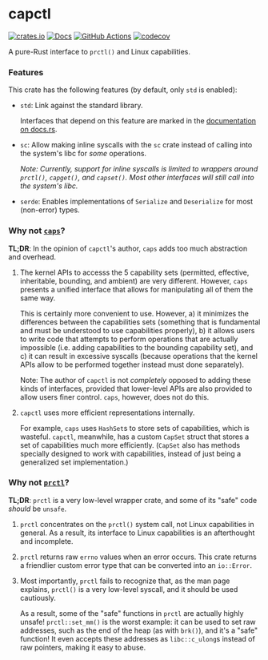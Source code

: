 # capctl

[![crates.io](https://img.shields.io/crates/v/capctl.svg)](https://crates.io/crates/capctl)
[![Docs](https://docs.rs/capctl/badge.svg)](https://docs.rs/capctl)
[![GitHub Actions](https://github.com/cptpcrd/capctl/workflows/CI/badge.svg?branch=master&event=push)](https://github.com/cptpcrd/capctl/actions?query=workflow%3ACI+branch%3Amaster+event%3Apush)
[![codecov](https://codecov.io/gh/cptpcrd/capctl/branch/master/graph/badge.svg)](https://codecov.io/gh/cptpcrd/capctl)

A pure-Rust interface to `prctl()` and Linux capabilities.

### Features

This crate has the following features (by default, only `std` is enabled):

- `std`: Link against the standard library.

    Interfaces that depend on this feature are marked in the [documentation on docs.rs](https://docs.rs/capctl).

- `sc`: Allow making inline syscalls with the `sc` crate instead of calling into the system's libc for *some* operations.

    *Note: Currently, support for inline syscalls is limited to wrappers around `prctl()`, `capget()`, and `capset()`. Most other interfaces will still call into the system's libc.*

- `serde`: Enables implementations of `Serialize` and `Deserialize` for most (non-error) types.

### Why not [`caps`](https://crates.io/crates/caps)?

**TL;DR**: In the opinion of `capctl`'s author, `caps` adds too much abstraction and overhead.

1. The kernel APIs to accesss the 5 capability sets (permitted, effective, inheritable, bounding, and ambient) are very different. However, `caps` presents a unified interface that allows for manipulating all of them the same way.

   This is certainly more convenient to use. However, a) it minimizes the differences between the capabilities sets (something that is fundamental and must be understood to use capabilities properly), b) it allows users to write code that attempts to perform operations that are actually impossible (i.e. adding capabilities to the bounding capability set), and c) it can result in excessive syscalls (because operations that the kernel APIs allow to be performed together instead must done separately).

   Note: The author of `capctl` is not *completely* opposed to adding these kinds of interfaces, provided that lower-level APIs are also provided to allow users finer control. `caps`, however, does not do this.

2. `capctl` uses more efficient representations internally.

   For example, `caps` uses `HashSet`s to store sets of capabilities, which is wasteful. `capctl`, meanwhile, has a custom `CapSet` struct that stores a set of capabilities much more efficiently. (`CapSet` also has methods specially designed to work with capabilities, instead of just being a generalized set implementation.)

### Why not [`prctl`](https://crates.io/crates/prctl)?

**TL;DR**: `prctl` is a very low-level wrapper crate, and some of its "safe" code *should* be `unsafe`.

1. `prctl` concentrates on the `prctl()` system call, not Linux capabilities in general. As a result, its interface to Linux capabilities is an afterthought and incomplete.

2. `prctl` returns raw `errno` values when an error occurs. This crate returns a friendlier custom error type that can be converted into an `io::Error`.

3. Most importantly, `prctl` fails to recognize that, as the man page explains, `prctl()` is a very low-level syscall, and it should be used cautiously.

   As a result, some of the "safe" functions in `prctl` are actually highly unsafe! `prctl::set_mm()` is the worst example: it can be used to set raw addresses, such as the end of the heap (as with `brk()`), and it's a "safe" function! It even accepts these addresses as `libc::c_ulong`s instead of raw pointers, making it easy to abuse.
